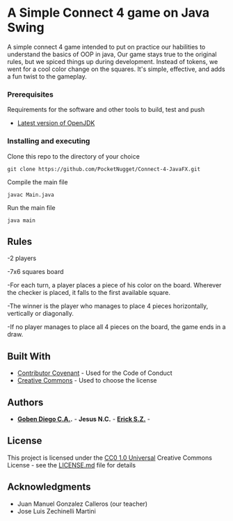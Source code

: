 # A Simple Connect 4 game on Java Swing

A simple connect 4 game intended to put on practice our habilities to understand the basics of OOP in java, Our game stays true to the original rules, but we spiced things up during development. Instead of tokens, we went for a cool color change on the squares. It's simple, effective, and adds a fun twist to the gameplay.

### Prerequisites

Requirements for the software and other tools to build, test and push 
- [Latest version of OpenJDK](https://openjdk.org)

### Installing and executing

Clone this repo to the directory of your choice

    git clone https://github.com/PocketNugget/Connect-4-JavaFX.git

Compile the main file

    javac Main.java

Run the main file

    java main

## Rules

-2 players   

-7x6 squares board 

-For each turn, a player places a piece of his color on the board. Wherever the checker is placed, it falls to the first available square. 

-The winner is the player who manages to place 4 pieces horizontally, vertically or diagonally.  

-If no player manages to place all 4 pieces on the board, the game ends in a draw.

## Built With

  - [Contributor Covenant](https://www.contributor-covenant.org/) - Used
    for the Code of Conduct
  - [Creative Commons](https://creativecommons.org/) - Used to choose
    the license

## Authors

  - **[Goben Diego C.A.](https://github.com/PocketNugget).** - **Jesus N.C.** - **[Erick S.Z.](https://github.com/ericksolisz)** -

## License

This project is licensed under the [CC0 1.0 Universal](LICENSE.md)
Creative Commons License - see the [LICENSE.md](LICENSE.md) file for
details

## Acknowledgments

  - Juan Manuel Gonzalez Calleros (our teacher)
  - Jose Luis Zechinelli Martini
